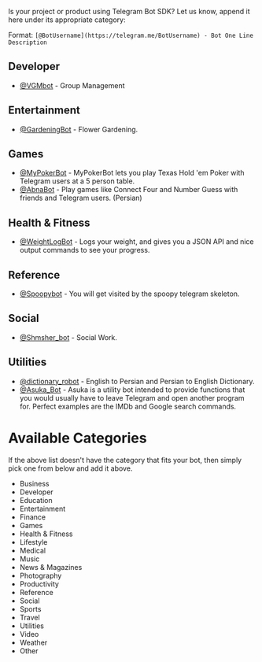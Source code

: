 Is your project or product using Telegram Bot SDK? Let us know, append it here under its appropriate category:

Format: `[@BotUsername](https://telegram.me/BotUsername) - Bot One Line Description`

## Developer
- [@VGMbot](https://telegram.me/VGMbot) - Group Management

## Entertainment
- [@GardeningBot](https://telegram.me/GardeningBot) - Flower Gardening.

## Games
- [@MyPokerBot](https://telegram.me/MyPokerBot) - MyPokerBot lets you play Texas Hold 'em Poker with Telegram users at a 5 person table.
- [@AbnaBot](https://telegram.me/AbnaBot) - Play games like Connect Four and Number Guess with friends and Telegram users. (Persian)

## Health & Fitness
- [@WeightLogBot](https://telegram.me/WeightLogBot) - Logs your weight, and gives you a JSON API and nice output commands to see your progress.

## Reference
- [@Spoopybot](https://telegram.me/Spoopybot) - You will get visited by the spoopy telegram skeleton.

## Social
- [@Shmsher_bot](https://telegram.me/Shmsher_bot) - Social Work.

## Utilities
- [@dictionary_robot](https://telegram.me/dictionary_robot) - English to Persian and Persian to English Dictionary.
- [@Asuka_Bot](https://telegram.me/Asuka_Bot) - Asuka is a utility bot intended to provide functions that you would usually have to leave Telegram and open another program for. Perfect examples are the IMDb and Google search commands.

# Available Categories

If the above list doesn't have the category that fits your bot, then simply pick one from below and add it above.

- Business
- Developer
- Education
- Entertainment
- Finance
- Games
- Health & Fitness
- Lifestyle
- Medical
- Music
- News & Magazines
- Photography
- Productivity
- Reference
- Social
- Sports
- Travel
- Utilities
- Video
- Weather
- Other
